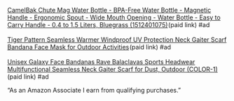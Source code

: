 <index>

<a target="_blank" href="https://www.amazon.com/gp/product/B0766413K9/ref=as_li_tl?ie=UTF8&camp=1789&creative=9325&creativeASIN=B0766413K9&linkCode=as2&tag=kenosabi0d-20&linkId=6f724ba801e1828131c6718de43d322c">CamelBak Chute Mag Water Bottle - BPA-Free Water Bottle - Magnetic Handle - Ergonomic Spout - Wide Mouth Opening - Water Bottle - Easy to Carry Handle - 0.4 to 1.5 Liters, Bluegrass (1512401075)</a><img src="//ir-na.amazon-adsystem.com/e/ir?t=kenosabi0d-20&l=am2&o=1&a=B0766413K9" width="1" height="1" border="0" alt="" style="border:none !important; margin:0px !important;" />(paid link) #ad
<br>
<br>
<a target="_blank" href="https://www.amazon.com/gp/product/B086P9ZQ6M/ref=as_li_tl?ie=UTF8&camp=1789&creative=9325&creativeASIN=B086P9ZQ6M&linkCode=as2&tag=kenosabi0d-20&linkId=eeeea203bd79476492167b4867a530c6">Tiger Pattern Seamless Warmer Windproof UV Protection Neck Gaiter Scarf Bandana Face Mask for Outdoor Activities</a><img src="//ir-na.amazon-adsystem.com/e/ir?t=kenosabi0d-20&l=am2&o=1&a=B086P9ZQ6M" width="1" height="1" border="0" alt="" style="border:none !important; margin:0px !important;" />(paid link) #ad
<br>
<br>
<a target="_blank" href="https://www.amazon.com/gp/product/B088X5LPNZ/ref=as_li_tl?ie=UTF8&camp=1789&creative=9325&creativeASIN=B088X5LPNZ&linkCode=as2&tag=kenosabi0d-20&linkId=54a5b61bcfe4f68f27fa414ed0665996">Unisex Galaxy Face Bandanas Rave Balaclavas Sports Headwear Multifunctional Seamless Neck Gaiter Scarf for Dust, Outdoor (COLOR-1)</a><img src="//ir-na.amazon-adsystem.com/e/ir?t=kenosabi0d-20&l=am2&o=1&a=B088X5LPNZ" width="1" height="1" border="0" alt="" style="border:none !important; margin:0px !important;" />(paid link) #ad

“As an Amazon Associate I earn from qualifying purchases.” 


</index>
